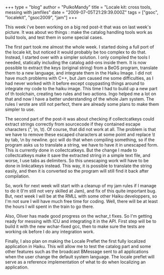 +++
type = "blog"
author = "PulkoMandy"
title = "Locale kit: cross tools, messing with jamfiles"
date = "2009-07-05T21:29:39.000Z"
tags = ["gsoc", "localekit", "gsoc2009", "jam"]
+++

This week i've been working on a big red post-it that was on last week's picture. It was about wo things : make the catalog handling tools work as build tools, and test them in some special cases.

The first part took me almost the whole week. I started doing a full port of the locale kit, but noticed it would probably be too complex to do that. Instead, I started over with a simpler solution. I only compiled the tools I needed, statically including the catalog add-ons inside them. It is now possible to extract the keys (original string) from a BeOS program, translate them to a new language, and integrate them in the Haiku Image. I did not have much problems with C++, but Jam caused me some difficulties, as I had never worked with it before except copypasting things around to integrate my code to the haiku image. This time I had to build up a new part of th toolchain, creating two rules and two actions. Ingo helped me a lot on that and now I have a better understanding of the whole Jam system. The rules I wrote are still not perfect, there are already some plans to make them simpler to use.

The second part of the post-it was about checking if collectcatkeys could extract strings correctly from sourcecode if they contained escape characters (\", \n, \t). Of course, that did not work at all. The problem is that we have to remove these escaped characters at some point and replace \t by tab, \n by newline. gcc will do that when compiling something, so if the program asks us to translate a string, we have to have it in unescaped form. This is currently done in collectcatkeys. But the change I made to collectcatkeys make it save the extracted string in a simple text file, and worse, I use tabs as delimiters. So this unescaping work will have to be done in linkcatkeys instead. This way, it is possible to translate the string easily, and then it is converted so the program will still find it back after compilation.

So, work for next week will start with a cleanup of my jam rules if I manage to do it (I'm still not very skilled at Jam), and fix of this quite important bug. But, next week I will be at the RMLL with some other Haiku developpers, so I'm not sure I will have much free time for coding. Well, there will be at least the hours I will spent in the train to go there.

Also, Oliver has made good progress on the wchar_t fixes. So I'm getting ready for messing with ICU and integrating it in the API. First step will be to build it with the new wchar-fixed gcc, then to make sure the tests are working ok before I do any integration work.

Finally, I also plan on making the Locale Preflet the first fully localized application in Haiku. This will allow me to test the catalog part and some other features such as the broadcast BMessage sent to all applications when the user change the default system language. The locale preflet will serve as a reference implementation of what to do when localizing an application.